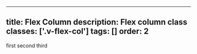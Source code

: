 <!--
 *              © 2025 Visa
 *
 * Licensed under the Apache License, Version 2.0 (the "License");
 * you may not use this file except in compliance with the License.
 * You may obtain a copy of the License at
 *
 *         http://www.apache.org/licenses/LICENSE-2.0
 *
 * Unless required by applicable law or agreed to in writing, software
 * distributed under the License is distributed on an "AS IS" BASIS,
 * WITHOUT WARRANTIES OR CONDITIONS OF ANY KIND, either express or implied.
 * See the License for the specific language governing permissions and
 * limitations under the License.
 *
 -->
---
title: Flex Column
description: Flex column class 
classes: ['.v-flex-col']
tags: []
order: 2
---

<div class="v-flex v-flex-col v-gap-4">
  <span>
    first
  </span>
  <span>
    second
  </span>
  <span>
    third
  </span>
</div>
